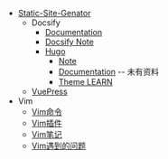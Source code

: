 
* [Static-Site-Genator](/IT/Software/Static-Site-Genator/)
  + Docsify
    - [Documentation](/IT/Software/Static-Site-Genator/Docsify/Documentation/README.md)
    - [Docsify Note](/IT/Software/Static-Site-Genator/Docsify/Docsify-Note.md)
    + [Hugo](/IT/Software/Static-Site-Genator/Hugo/README.md)
      - [Note](/IT/Software/Static-Site-Genator/Docsify/Docsify-Note.md)
      - [Documentation](/IT/Software/Static-Site-Genator/Hugo/Hugo-Documentation/README.md) -- 未有资料
      - [Theme LEARN](/IT/Software/Static-Site-Genator/Hugo/hugo-theme-learn/_index.md)
  + [VuePress](/IT/Software/Static-Site-Genator/VuePress/)
* Vim
  + [Vim命令](./IT/Software/Vim/Vim命令.md)
  + [Vim插件](./IT/Software/Vim/Vim插件.md)
  + [Vim笔记](./IT/Software/Vim/Vim笔记.md)
  + [Vim遇到的问题](./IT/Software/Vim/Vim遇到的问题.md)
